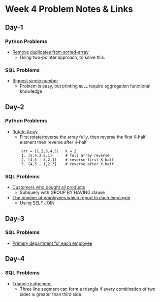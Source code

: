 # Week 4 Problem Notes & Links

## Day-1
### Python Problems
- [Remove duplicates from sorted-array](https://leetcode.com/problems/remove-duplicates-from-sorted-array/description/)
    + Using two-pointer approach, to solve this.
### SQL Problems
- [Biggest single number](https://leetcode.com/problems/biggest-single-number/description/?envType=study-plan-v2&envId=top-sql-50)
    + Problem is easy, but printing `NULL` require aggregation functional knowledge

## Day-2
### Python Problems
- [Rotate Array](https://leetcode.com/problems/rotate-array/description/)
    + First rotate/reverse the array fully, then reverse the first K-half element then reverse after K-half
    ```
        arr = [1,2,3,4,5]   k = 2
        1. [5,4,3,2,1]      # full array reverse
        2. [4,5 | 3,2,1]    # reverse first K-half 
        3. [4,5 | 1,2,3]    # reverse after K-half
    ```
### SQL Problems
- [Customers who bought all products](https://leetcode.com/problems/customers-who-bought-all-products/?envType=study-plan-v2&envId=top-sql-50)
    + Subquery with GROUP BY HAVING clause
- [The number of employees which report to each employee](https://leetcode.com/problems/the-number-of-employees-which-report-to-each-employee/description/?envType=study-plan-v2&envId=top-sql-50)
    + Using SELF JOIN

## Day-3
### SQL Problems
- [Primary department for each employee](https://leetcode.com/problems/primary-department-for-each-employee/?envType=study-plan-v2&envId=top-sql-50)

## Day-4
### SQL Problems
- [Triangle judgement](https://leetcode.com/problems/triangle-judgement/?envType=study-plan-v2&envId=top-sql-50)
    + Three line segment can form a triangle if every combination of two sides is greater than third side.